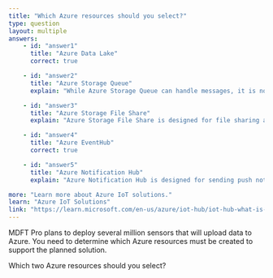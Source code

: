 ```yaml
---
title: "Which Azure resources should you select?"
type: question
layout: multiple
answers:
    - id: "answer1"
      title: "Azure Data Lake"
      correct: true

    - id: "answer2"
      title: "Azure Storage Queue"
      explain: "While Azure Storage Queue can handle messages, it is not optimized for the massive scale of IoT data ingestion that would come from several million sensors."

    - id: "answer3"
      title: "Azure Storage File Share"
      explain: "Azure Storage File Share is designed for file sharing and storage, not for real-time data ingestion from millions of IoT devices."

    - id: "answer4"
      title: "Azure EventHub"
      correct: true

    - id: "answer5"
      title: "Azure Notification Hub"
      explain: "Azure Notification Hub is designed for sending push notifications to mobile applications, not for ingesting data from IoT devices."

more: "Learn more about Azure IoT solutions."
learn: "Azure IoT Solutions"
link: "https://learn.microsoft.com/en-us/azure/iot-hub/iot-hub-what-is-azure-iot"
---
```


MDFT Pro plans to deploy several million sensors that will upload data to Azure. You need to determine which Azure resources must be created to support the planned solution. 

Which two Azure resources should you select?
